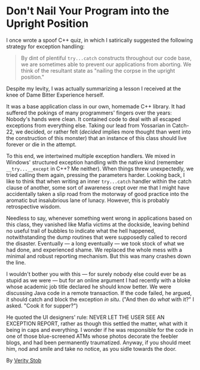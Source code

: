 # Don't Nail Your Program into the Upright Position

I once wrote a spoof C++ quiz, in which I satirically suggested the following strategy for exception handling:

> By dint of plentiful `try...catch` constructs throughout our code base, we are sometimes able to prevent our applications from aborting. We think of the resultant state as "nailing the corpse in the upright position."

Despite my levity, I was actually summarizing a lesson I received at the knee of Dame Bitter Experience herself.

It was a base application class in our own, homemade C++ library. It had suffered the pokings of many programmers' fingers over the years: Nobody's hands were clean. It contained code to deal with all escaped exceptions from everything else. Taking our lead from Yossarian in Catch-22, we decided, or rather felt (*decided* implies more thought than went into the construction of this monster) that an instance of this class should live forever or die in the attempt.

To this end, we intertwined multiple exception handlers. We mixed in Windows' structured exception handling with the native kind (remember `__try...__except` in C++? Me neither). When things threw unexpectedly, we tried calling them again, pressing the parameters harder. Looking back, I like to think that when writing an inner `try...catch` handler within the catch clause of another, some sort of awareness crept over me that I might have accidentally taken a slip road from the motorway of good practice into the aromatic but insalubrious lane of lunacy. However, this is probably retrospective wisdom.

Needless to say, whenever something went wrong in applications based on this class, they vanished like Mafia victims at the dockside, leaving behind no useful trail of bubbles to indicate what the hell happened, notwithstanding the dump routines that were supposedly called to record the disaster. Eventually — a long eventually — we took stock of what we had done, and experienced shame. We replaced the whole mess with a minimal and robust reporting mechanism. But this was many crashes down the line.

I wouldn't bother you with this — for surely nobody else could ever be as stupid as we were — but for an online argument I had recently with a bloke whose academic job title declared he should know better. We were discussing Java code in a remote transaction. If the code failed, he argued, it should catch and block the exception *in situ*. ("And then do *what* with it?" I asked. "Cook it for supper?")

He quoted the UI designers' rule: NEVER LET THE USER SEE AN EXCEPTION REPORT, rather as though this settled the matter, what with it being in caps and everything. I wonder if he was responsible for the code in one of those blue-screened ATMs whose photos decorate the feebler blogs, and had been permanently traumatized.
Anyway, if you should meet him, nod and smile and take no notice, as you sidle towards the door.

By [Verity Stob](http://programmer.97things.oreilly.com/wiki/index.php/Verity_Stob)